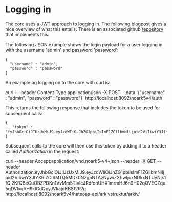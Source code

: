 # Logging in

The core uses a [JWT](https://tools.ietf.org/html/rfc7519) approach to logging in. The following [blogpost](https://www.toptal.com/java/rest-security-with-jwt-spring-security-and-java) gives
a nice overview of what this entails. There is an associated github [repository](https://github.com/szerhusenBC/jwt-spring-security-demo) that implements this. 

The following JSON example shows the login payload for a user logging in with the username 'admin' and password 
'password':
  
```
{
  "username" : "admin",
  "password" : "password"
}
```

An example og logging on to the core with curl is:
 
   curl i --header Content-Type:application/json -X POST  --data '{"username" : "admin", "password" : "password"}' http://localhost:8092/noark5v4/auth

This returns the following response that includes the token to be used for subsequent calls:

```
{
   "token" : "fyJhbGciOiJIUzUxMiJ9.eyJzdWIiO.JhZG1pbiIsImF1ZGllbmNlLjoid2ViIiwiY3JlYZRlZCI6MT4QMDk0Nzg5NTAzNywiZXhwIjoxNDkxNTUyNjk1fQ.2KfQBeCuOBZPDKn1VvMm5TIvIcJRdfonUHX1mrmHJ6n9H02qQVECZqu5qDAIxqAH9klCdXpyJVkajdKBSf2R9g"
}
```

Subsequent calls to the core will then use this token by adding it to a header called _Authorization_ in the request:

   curl --header Accept:application/vnd.noark5-v4+json --header -X GET --header Authorization:eyJhbGciOiJIUzUxMiJ9.eyJzdWIiOiJhZG1pbiIsImF1ZGllbmNlIjoid2ViIiwiY3JlYXRlZCI6MTQ5MDk0Nzg5NTAzNywiZXhwIjoxNDkxNTUyNjk1fQ.2KfQBeCuOBZPDKn1VvMm5TIvIcJRdfonUHX1mrmHJ6n9H02qQVECZqu5qDVIxqAH9klCdQpyJVkajdKBSf2R7g  http://localhost:8092/noark5v4/hateoas-api/arkivstruktur/arkiv/

